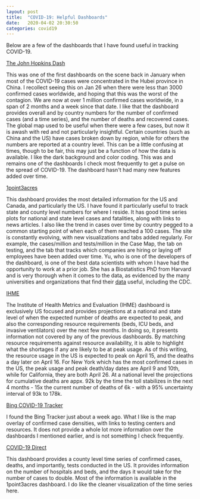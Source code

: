 ```yaml
---
layout: post
title:  "COVID-19: Helpful Dashboards"
date:   2020-04-02 20:30:50 
categories: covid19
---
```


Below are a few of the dashboards that I have found useful in tracking COVID-19.


[The John Hopkins Dash][jhu-dash]

This was one of the first dashboards on the scene back in January when most of the COVID-19 cases were concentrated in the Hubei province in China. I recollect seeing this on Jan 26 when there were less than 3000 confirmed cases worldwide, and hoping that this was the worst of the contagion. We are now at over 1 million confirmed cases worldwide, in a span of 2 months and a week since that date. I like that the dashboard provides overall and by country numbers for the number of confirmed cases (and a time series), and the number of deaths and recovered cases. The global map used to be useful when there were a few cases, but now it is awash with red and not particularly insightful. Certain countries (such as China and the US) have cases broken down by region, while for others the numbers are reported at a country level. This can be a little confusing at times, though to be fair, this may just be a function of how the data is available. I like the dark background and color coding. This was and remains one of the dashboards I check most frequently to get a pulse on the spread of COVID-19. The dashboard hasn't had many new features added over time. 

[1point3acres][1p3-acres]

This dashboard provides the most detailed information for the US and Canada, and particularly the US. I have found it particularly useful to track state and county level numbers for where I reside. It has good time series plots for national and state level cases and fatalities, along with links to news articles. I also like the trend in cases over time by country pegged to a common starting point of when each of them reached a 100 cases. The site is constantly evolving, with new visualizations and tabs added regularly. For example, the cases/million and tests/million in the Case Map, the tab on testing, and the tab that tracks which companies are hiring or laying off employees have been added over time. Yu, who is one of the developers of the dashboard, is one of the best data scientists with whom I have had the opportunity to work at a prior job. She has a Biostatistics PhD from Harvard and is very thorough when it comes to the data, as evidenced by the many universities and organizations that find their [data][1p3-acres-data] useful, including the CDC. 


[IHME][ihme-dash]

The Institute of Health Metrics and Evaluation (IHME) dashboard is exclusively US focused and provides projections at a national and state level of when the expected number of deaths are expected to peak, and also the corresponding resource requirements (beds, ICU beds, and invasive ventilators) over the next few months. In doing so, it presents information not covered by any of the previous dashboards. By matching resource requirements against resource availability, it is able to highlight what the shortages if any are likely to be at peak usage. As of this writing, the resource usage in the US is expected to peak on April 15, and the deaths a day later on April 16. For New York which has the most confirmed cases in the US, the peak usage and peak death/day dates are April 9 and 10th, while for California, they are both April 26. At a national level the projections for cumulative deaths are appx. 92k by the time the toll stabilizes in the next 4 months - 15x the current number of deaths of 6k - with a 95% uncertainty interval of 93k to 178k. 


[Bing COVID-19 Tracker][bing-tracker]

I found the Bing Tracker just about a week ago. What I like is the map overlay of confirmed case densities, with links to testing centers and resources. It does not provide a whole lot more information over the dashboards I mentioned earlier, and is not something I check frequently. 


[COVID-19 Direct][county-ts]

This dashboard provides a county level time series of confirmed cases, deaths, and importantly, tests conducted in the US. It provides information on the number of hospitals and beds, and the days it would take for the number of cases to double. Most of the information is available in the 1point3acres dashboard. I do like the cleaner visualization of the time series here. 

[jhu-dash]: https://gisanddata.maps.arcgis.com/apps/opsdashboard/index.html#/bda7594740fd40299423467b48e9ecf6
[1p3-acres]: https://coronavirus.1point3acres.com/en
[1p3-acres-data]: https://coronavirus.1point3acres.com/en/data
[bing-tracker]: https://www.bing.com/covid/local/california_unitedstates
[county-ts]: https://covid-19.direct/county/CA/Alameda
[covid-proj]: https://covid19.healthdata.org/
[ihme-dash]: https://covid19.healthdata.org/


